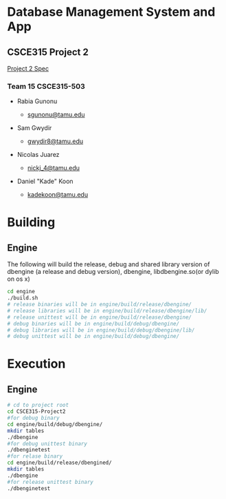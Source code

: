 # Database Management System and App
## CSCE315 Project 2

[Project 2 Spec](http://faculty.cse.tamu.edu/ritchey/courses/csce315/spring15/homework/project2.html)

### Team 15 CSCE315-503
* Rabia Gunonu
  * sgunonu@tamu.edu

* Sam Gwydir
  * gwydir8@tamu.edu

* Nicolas Juarez
  * nickj_4@tamu.edu

* Daniel "Kade" Koon
  * kadekoon@tamu.edu

# Building
## Engine
The following will build the release, debug and shared library version of dbengine (a release and debug version),
dbengine, libdbengine.so(or dylib on os x)
```bash
cd engine
./build.sh
# release binaries will be in engine/build/release/dbengine/
# release libraries will be in engine/build/release/dbengine/lib/
# release unittest will be in engine/build/release/dbengine/
# debug binaries will be in engine/build/debug/dbengine/
# debug libraries will be in engine/build/debug/dbengine/lib/
# debug unittest will be in engine/build/debug/dbengine/
```

# Execution
## Engine
```bash
# cd to project root
cd CSCE315-Project2
#for debug binary
cd engine/build/debug/dbengine/
mkdir tables
./dbengine
#for debug unittest binary
./dbenginetest
#for relase binary
cd engine/build/release/dbengined/
mkdir tables
./dbengine
#for release unittest binary
./dbenginetest
```